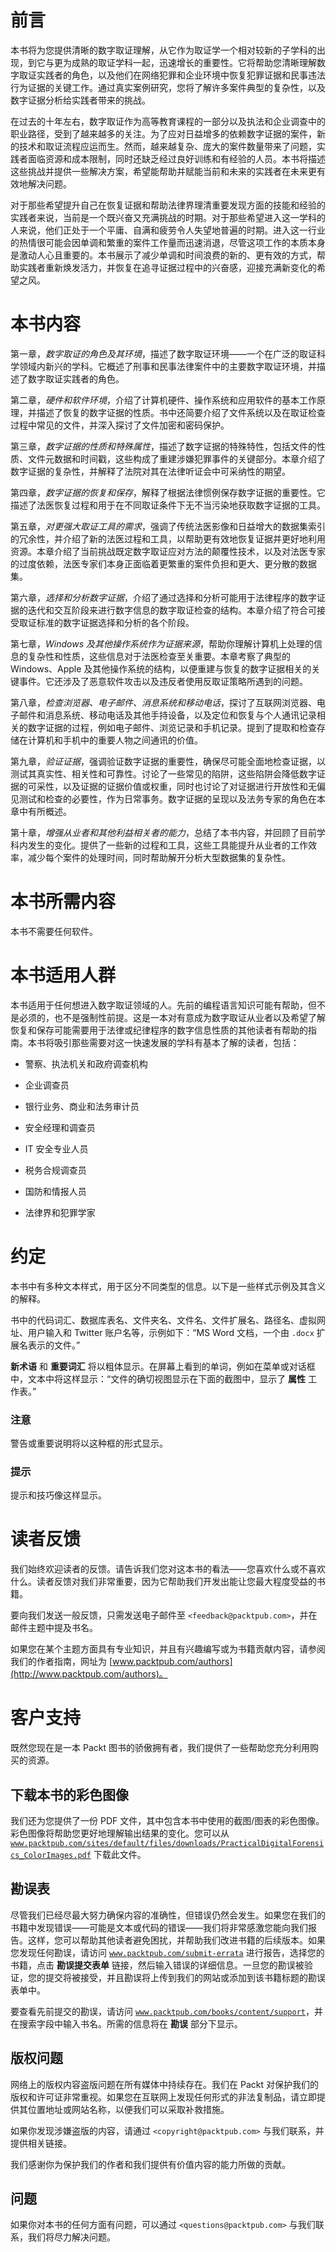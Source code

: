 # 前言

本书将为您提供清晰的数字取证理解，从它作为取证学一个相对较新的子学科的出现，到它与更为成熟的取证学科一起，迅速增长的重要性。它将帮助您清晰理解数字取证实践者的角色，以及他们在网络犯罪和企业环境中恢复犯罪证据和民事违法行为证据的关键工作。通过真实案例研究，您将了解许多案件典型的复杂性，以及数字证据分析给实践者带来的挑战。

在过去的十年左右，数字取证作为高等教育课程的一部分以及执法和企业调查中的职业路径，受到了越来越多的关注。为了应对日益增多的依赖数字证据的案件，新的技术和取证流程应运而生。然而，越来越复杂、庞大的案件数量带来了问题，实践者面临资源和成本限制，同时还缺乏经过良好训练和有经验的人员。本书将描述这些挑战并提供一些解决方案，希望能帮助并赋能当前和未来的实践者在未来更有效地解决问题。

对于那些希望提升自己在恢复证据和帮助法律界理清重要发现方面的技能和经验的实践者来说，当前是一个既兴奋又充满挑战的时期。对于那些希望进入这一学科的人来说，他们正处于一个平庸、自满和疲劳令人失望地普遍的时期。进入这一行业的热情很可能会因单调和繁重的案件工作量而迅速消退，尽管这项工作的本质本身是激动人心且重要的。本书展示了减少单调和时间浪费的新的、更有效的方式，帮助实践者重新焕发活力，并恢复在追寻证据过程中的兴奋感，迎接充满新变化的希望之风。

# 本书内容

第一章，*数字取证的角色及其环境*，描述了数字取证环境——一个在广泛的取证科学领域内新兴的学科。它概述了刑事和民事法律案件中的主要数字取证环境，并描述了数字取证实践者的角色。

第二章，*硬件和软件环境*，介绍了计算机硬件、操作系统和应用软件的基本工作原理，并描述了恢复的数字证据的性质。书中还简要介绍了文件系统以及在取证检查过程中常见的文件，并深入探讨了文件加密和密码保护。

第三章，*数字证据的性质和特殊属性*，描述了数字证据的特殊特性，包括文件的性质、文件元数据和时间戳，这些构成了重建涉嫌犯罪事件的关键部分。本章介绍了数字证据的复杂性，并解释了法院对其在法律听证会中可采纳性的期望。

第四章，*数字证据的恢复和保存*，解释了根据法律惯例保存数字证据的重要性。它描述了法医恢复过程和用于在不同取证条件下无不当污染地获取数字证据的工具。

第五章，*对更强大取证工具的需求*，强调了传统法医影像和日益增大的数据集索引的冗余性，并介绍了新的法医过程和工具，以帮助更有效地恢复证据并更好地利用资源。本章介绍了当前挑战既定数字取证应对方法的颠覆性技术，以及对法医专家的过度依赖，法医专家们本身正面临着更繁重的案件负担和更大、更分散的数据集。

第六章，*选择和分析数字证据*，介绍了通过选择和分析可能用于法律程序的数字证据的迭代和交互阶段来进行数字信息的数字取证检查的结构。本章介绍了符合可接受取证标准的数字证据选择和分析的各个阶段。

第七章，*Windows 及其他操作系统作为证据来源*，帮助你理解计算机上处理的信息的复杂性和性质，这些信息对于法医检查至关重要。本章考察了典型的 Windows、Apple 及其他操作系统的结构，以便重建与恢复的数字证据相关的关键事件。它还涉及了恶意软件攻击以及违反者使用反取证策略所遇到的问题。

第八章，*检查浏览器、电子邮件、消息系统和移动电话*，探讨了互联网浏览器、电子邮件和消息系统、移动电话及其他手持设备，以及定位和恢复与个人通讯记录相关的数字证据的过程，例如电子邮件、浏览记录和手机记录。提到了提取和检查存储在计算机和手机中的重要人物之间通讯的价值。

第九章，*验证证据*，强调验证数字证据的重要性，确保尽可能全面地检查证据，以测试其真实性、相关性和可靠性。讨论了一些常见的陷阱，这些陷阱会降低数字证据的可采性，以及证据的证据价值或权重，同时也讨论了对证据进行开放性和无偏见测试和检查的必要性，作为日常事务。数字证据的呈现以及法务专家的角色在本章中有所概述。

第十章，*增强从业者和其他利益相关者的能力*，总结了本书内容，并回顾了目前学科内发生的变化。提供了一些新的过程和工具，这些工具能提升从业者的工作效率，减少每个案件的处理时间，同时帮助解开分析大型数据集的复杂性。

# 本书所需内容

本书不需要任何软件。

# 本书适用人群

本书适用于任何想进入数字取证领域的人。先前的编程语言知识可能有帮助，但不是必须的，也不是强制性前提。这是一本对有意成为数字取证从业者以及希望了解恢复和保存可能需要用于法律或纪律程序的数字信息性质的其他读者有帮助的指南。本书将吸引那些需要对这一快速发展的学科有基本了解的读者，包括：

+   警察、执法机关和政府调查机构

+   企业调查员

+   银行业务、商业和法务审计员

+   安全经理和调查员

+   IT 安全专业人员

+   税务合规调查员

+   国防和情报人员

+   法律界和犯罪学家

# 约定

本书中有多种文本样式，用于区分不同类型的信息。以下是一些样式示例及其含义的解释。

书中的代码词汇、数据库表名、文件夹名、文件名、文件扩展名、路径名、虚拟网址、用户输入和 Twitter 账户名等，示例如下：“MS Word 文档，一个由 `.docx` 扩展名表示的文件。”

**新术语** 和 **重要词汇** 将以粗体显示。在屏幕上看到的单词，例如在菜单或对话框中，文本中将这样显示：“文件的确切视图显示在下面的截图中，显示了 **属性** 工作表。”

### 注意

警告或重要说明将以这种框的形式显示。

### 提示

提示和技巧像这样显示。

# 读者反馈

我们始终欢迎读者的反馈。请告诉我们您对这本书的看法——您喜欢什么或不喜欢什么。读者反馈对我们非常重要，因为它帮助我们开发出能让您最大程度受益的书籍。

要向我们发送一般反馈，只需发送电子邮件至 `<feedback@packtpub.com>`，并在邮件主题中提及书名。

如果您在某个主题方面具有专业知识，并且有兴趣编写或为书籍贡献内容，请参阅我们的作者指南，网址为 [www.packtpub.com/authors](http://www.packtpub.com/authors)。

# 客户支持

既然您现在是一本 Packt 图书的骄傲拥有者，我们提供了一些帮助您充分利用购买的资源。

## 下载本书的彩色图像

我们还为您提供了一份 PDF 文件，其中包含本书中使用的截图/图表的彩色图像。彩色图像将帮助您更好地理解输出结果的变化。您可以从 [`www.packtpub.com/sites/default/files/downloads/PracticalDigitalForensics_ColorImages.pdf`](https://www.packtpub.com/sites/default/files/downloads/PracticalDigitalForensics_ColorImages.pdf) 下载此文件。

## 勘误表

尽管我们已经尽最大努力确保内容的准确性，但错误仍然会发生。如果您在我们的书籍中发现错误——可能是文本或代码的错误——我们将非常感激您能向我们报告。这样，您可以帮助其他读者避免困扰，并帮助我们改进书籍的后续版本。如果您发现任何勘误，请访问 [`www.packtpub.com/submit-errata`](http://www.packtpub.com/submit-errata) 进行报告，选择您的书籍，点击 **勘误提交表单** 链接，然后输入错误的详细信息。一旦您的勘误被验证，您的提交将被接受，并且勘误将上传到我们的网站或添加到该书籍标题的勘误表单中。

要查看先前提交的勘误，请访问 [`www.packtpub.com/books/content/support`](https://www.packtpub.com/books/content/support)，并在搜索字段中输入书名。所需的信息将在 **勘误** 部分下显示。

## 版权问题

网络上的版权内容盗版问题在所有媒体中持续存在。我们在 Packt 对保护我们的版权和许可证非常重视。如果您在互联网上发现任何形式的非法复制品，请立即提供其位置地址或网站名称，以便我们可以采取补救措施。

如果你发现涉嫌盗版的内容，请通过 `<copyright@packtpub.com>` 与我们联系，并提供相关链接。

我们感谢你为保护我们的作者和我们提供有价值内容的能力所做的贡献。

## 问题

如果你对本书的任何方面有问题，可以通过 `<questions@packtpub.com>` 与我们联系，我们将尽力解决问题。
